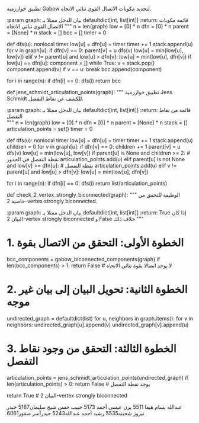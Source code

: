 

  تطبيق خوارزمية Gabow لتحديد مكونات الاتصال القوي ثنائي الاتجاه.

  :param graph:  بيان الدخل ممثلا بـ defaultdict[int, list[int]] 
  :return:  قائمة  مكونات الاتصال القوي ثنائي الاتجاه 
  """
  n = len(graph)
  low = [0] * n
  dfn = [0] * n
  parent = [None] * n
  stack = []
  bcc = []
  timer = 0
  
  def dfs(u):
    nonlocal timer
    low[u] = dfn[u] = timer
    timer += 1
    stack.append(u)
    for v in graph[u]:
      if dfn[v] == 0:
        parent[v] = u
        dfs(v)
        low[u] = min(low[u], low[v])
      elif v != parent[u] and low[u] > dfn[v]:
        low[u] = min(low[u], dfn[v])
    if low[u] == dfn[u]:
      component = []
      while True:
        v = stack.pop()
        component.append(v)
        if v == u:
          break
      bcc.append(component)
      
  for i in range(n):
    if dfn[i] == 0:
      dfs(i)
  return bcc


def jens_schmidt_articulation_points(graph):
  """
  تطبيق خوارزمية Jens Schmidt للكشف عن نقاط التفصل.

  :param graph:  بيان الدخل ممثلا بـ defaultdict[int, list[int]] 
  :return:  قائمة من نقاط التفصل  
  """
  n = len(graph)
  low = [0] * n
  dfn = [0] * n
  parent = [None] * n
  stack = []
  articulation_points = set()
  timer = 0
  
  def dfs(u):
    nonlocal timer
    low[u] = dfn[u] = timer
    timer += 1
    stack.append(u)
    children = 0
    for v in graph[u]:
      if dfn[v] == 0:
        children += 1
        parent[v] = u
        dfs(v)
        low[u] = min(low[u], low[v])
        if parent[u] is None and children >= 2:  #  نقطة  التفصل  في  الجدور 
          articulation_points.add(u)
        elif parent[u] is not None and low[v] >= dfn[u]: # نقطة  التفصل 
          articulation_points.add(u)
      elif v != parent[u] and low[u] > dfn[v]:
        low[u] = min(low[u], dfn[v])
    
  for i in range(n):
    if dfn[i] == 0:
      dfs(i)
  return list(articulation_points)


def check_2_vertex_strongly_biconnected(graph):
  """
  الوظيفة  للتحقق  من  خاصية  2-vertex strongly biconnected.

  :param graph: بيان الدخل ممثلا بـ defaultdict[int, list[int]]
  :return:  True إذا كان البيان  2-vertex strongly biconnected  و False خلاف ذلك
  """
  # 1.   الخطوة الأولى: التحقق من الاتصال بقوة
  bcc_components = gabow_biconnected_components(graph)
  if len(bcc_components) > 1:
    return False #  لا يوجد اتصالا بقوة ثنائي الاتجاه
  
  # 2.   الخطوة الثانية: تحويل البيان إلى بيان غير موجه
  undirected_graph = defaultdict(list)
  for u, neighbors in graph.items():
    for v in neighbors:
      undirected_graph[u].append(v)
      undirected_graph[v].append(u)
  
  # 3.   الخطوة الثالثة: التحقق من وجود نقاط  التفصل
  articulation_points = jens_schmidt_articulation_points(undirected_graph)
  if len(articulation_points) > 0:
    return False #   يوجد  نقطة  التفصل 

  return True #   البيان  2-vertex strongly biconnected

عبدالله بسام هيفا 5511
يزن عيسى أحمد 5173
حبيب حسن شيخ سليمان5167
حيدر نيروز شحيته5535
رشيد أحمد عبدالله5243
حيدرآسر صقور6061
